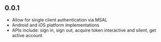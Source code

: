 ## 0.0.1

* Allow for single client authentication via MSAL
* Android and iOS platform implementations
* APIs include: sign in, sign out, acquire token interactive and silent, get active account
